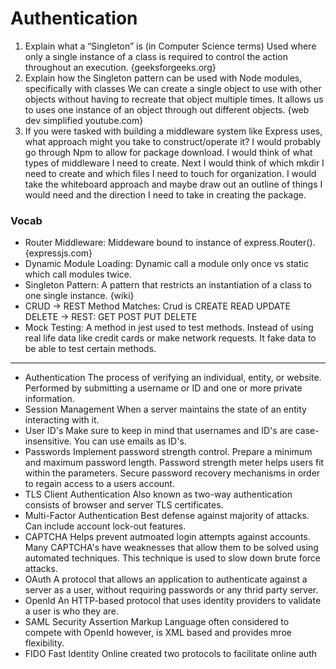 # Authentication

1. Explain what a “Singleton” is (in Computer Science terms)
Used where only a single instance of a class is required to control the action throughout an execution. {geeksforgeeks.org}
1. Explain how the Singleton pattern can be used with Node modules, specifically with classes
We can create a single object to use with other objects without having to recreate that object multiple times. It allows us to uses one instance of an object through out different objects.
{web dev simplified youtube.com}
1. If you were tasked with building a middleware system like Express uses, what approach might you take to construct/operate it? 
I would probably go through Npm to allow for package download. I would think of what types of middleware I need to create. Next I would think of which mkdir I need to create and which files I need to touch for organization. 
I would take the whiteboard approach and maybe draw out an outline of things I would need and the direction I need to take in creating the package. 

### Vocab
- Router Middleware: Middeware bound to instance of express.Router(). {expressjs.com}
- Dynamic Module Loading: Dynamic call a module only once vs static which call modules twice. 
- Singleton Pattern: A pattern that restricts an instantiation of a class to one single instance. {wiki}
- CRUD -> REST Method Matches: Crud is CREATE READ UPDATE DELETE -> REST: GET POST PUT DELETE
- Mock Testing: A method in jest used to test methods. Instead of using real life data like credit cards or make network requests. It fake data to be able to test certain methods.

----

- Authentication
The process of verifying an individual, entity, or website. Performed by submitting a username or ID and one or more private information. 
- Session Management
When a server maintains the state of an entity interacting with it.
- User ID's
Make sure to keep in mind that usernames and ID's are case-insensitive. You can use emails as ID's.
- Passwords
Implement password strength control. Prepare a minimum and maximum password length. Password strength meter helps users fit within the parameters.
Secure password recovery mechanisms in order to regain access to a users account.
- TLS Client Authentication
Also known as two-way authentication consists of browser and server TLS certificates.
- Multi-Factor Authentication
Best defense against majority of attacks. Can include account lock-out features.
- CAPTCHA
Helps prevent autmoated login attempts against accounts. Many CAPTCHA's have weaknesses that allow them to be solved using automated techniques. This technique is used to slow down brute force attacks.
- OAuth 
A protocol that allows an application to authenticate against a server as a user, without requiring passwords or any thrid party server.
- OpenId
An HTTP-based protocol that uses identity providers to validate a user is who they are.
- SAML
Security Assertion Markup Language often considered to compete with OpenId however, is XML based and provides mroe flexibility.
- FIDO
Fast Identity Online created two protocols to facilitate online auth

